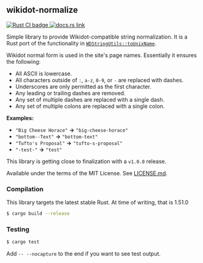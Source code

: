 ## wikidot-normalize

<p>
  <a href="https://github.com/scpwiki/wikidot-normalize/actions?query=workflow%3A%22Rust+CI%22">
    <img src="https://github.com/scpwiki/wikidot-normalize/workflows/Rust%20CI/badge.svg"
         alt="Rust CI badge">
  </a>

  <a href="https://docs.rs/wikidot-normalize">
    <img src="https://docs.rs/wikidot-normalize/badge.svg"
         alt="docs.rs link">
  </a>
</p>

Simple library to provide Wikidot-compatible string normalization. It is a Rust port of the functionality in [`WDStringUtils::toUnixName`](https://github.com/scpwiki/wikijump/blob/develop/web/php/Utils/WDStringUtils.php).

Wikidot normal form is used in the site's page names. Essentially it ensures the following:

* All ASCII is lowercase.
* All characters outside of `:`, `a-z`, `0-9`, or `-` are replaced with dashes.
* Underscores are only permitted as the first character.
* Any leading or trailing dashes are removed.
* Any set of multiple dashes are replaced with a single dash.
* Any set of multiple colons are replaced with a single colon.

**Examples:**

* `"Big Cheese Horace"` **->** `"big-cheese-horace"`
* `"bottom--Text"` **->** `"bottom-text"`
* `"Tufto's Proposal"` **->** `"tufto-s-proposal"`
* `"-test-"` **->** `"test"`

This library is getting close to finalization with a `v1.0.0` release.

Available under the terms of the MIT License. See [LICENSE.md](LICENSE).

### Compilation
This library targets the latest stable Rust. At time of writing, that is 1.51.0

```sh
$ cargo build --release
```

### Testing
```sh
$ cargo test
```

Add `-- --nocapture` to the end if you want to see test output.

